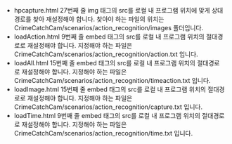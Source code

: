 - hpcapture.html
	27번째 줄 img 태그의 src를 로컬 내 프로그램 위치에 맞게 상대경로를 찾아 재설정해야 합니다.
	찾아야 하는 파일의 위치는 CrimeCatchCam/scenarios/action_recognition/images 폴더입니다.
- loadAction.html
	9번째 줄 embed 태그의 src를 로컬 내 프로그램 위치의 절대경로로 재설정해야 합니다.
	지정해야 하는 파일은 CrimeCatchCam/scenarios/action_recognition/action.txt 입니다.
- loadAll.html
	15번째 줄 embed 태그의 src를 로컬 내 프로그램 위치의 절대경로로 재설정해야 합니다.
	지정해야 하는 파일은 CrimeCatchCam/scenarios/action_recognition/timeaction.txt 입니다.
- loadImage.html
	15번째 줄 embed 태그의 src를 로컬 내 프로그램 위치의 절대경로로 재설정해야 합니다.
	지정해야 하는 파일은 CrimeCatchCam/scenarios/action_recognition/capture.txt 입니다.
- loadTime.html
	9번째 줄 embed 태그의 src를 로컬 내 프로그램 위치의 절대경로로 재설정해야 합니다.
	지정해야 하는 파일은 CrimeCatchCam/scenarios/action_recognition/time.txt 입니다.
